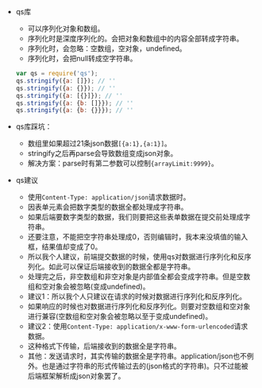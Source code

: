 * qs库
    - 可以序列化对象和数组。
    - 序列化时是深度序列化的。会把对象和数组中的内容全部转成字符串。
    - 序列化时，会忽略：空数组，空对象，undefined。
    - 序列化时，会把null转成空字符串。
    ```javascript
    var qs = require('qs');
    qs.stringify({a: []}); // ''
    qs.stringify({a: {}}); // ''
    qs.stringify({a: [{}]}); // ''
    qs.stringify({a: {b: []}}); // ''
    qs.stringify({a: {b: {}}}); // ''
    ```

* qs库踩坑：
    - 数组里如果超过21条json数据```[{a:1},{a:1}]```。
    - stringify之后再parse会导致数组变成json对象。
    - 解决方案：parse时有第二参数可以控制```{arrayLimit:9999}```。

* qs建议
    - 使用```Content-Type: application/json```请求数据时。
    - 因表单元素会把数字类型的数据全都处理成字符串。
    - 如果后端要数字类型的数据，我们则要把这些表单数据在提交前处理成字符串。
    - 还要注意，不能把空字符串处理成0，否则编辑时，我本来没填值的输入框，结果值却变成了0。
    - 所以我个人建议，前端提交数据的时候，使用qs对数据进行序列化和反序列化。如此可以保证后端接收到的数据全都是字符串。
    - 处理完之后，非空数组和非空对象是内部值全都会变成字符串。但是空数组和空对象会被忽略(变成undefined)。
    - 建议1：所以我个人只建议在请求的时候对数据进行序列化和反序列化。
    - 如果响应的时候也对数据进行序列化和反序列化。则要对空数组和空对象进行兼容(空数组和空对象会被忽略以至于变成undefined)。
    - 建议2：使用```Content-Type: application/x-www-form-urlencoded```请求数据。
    - 这种格式下传输，后端接收到的数据全是字符串。
    - 其他：发送请求时，其实传输的数据全是字符串。application/json也不例外。也是通过字符串的形式传输过去的(json格式的字符串)。只不过能被后端框架解析成json对象罢了。
